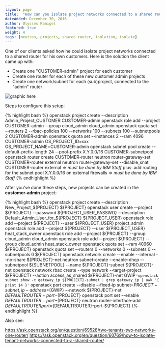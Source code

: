 ```yaml
---
layout: page
title:  "How can you isolate project networks connected to a shared router?"
dateAdded: December 30, 2016
author: Ulysses Kanigel
featured: true
weight: 4
tags: [neutron, projects, shared router, isolation, isolate]
---
```


One of our clients asked how he could isolate project networks connected to a shared router for his own customers.  Here is the solution the client came up with:

* Create one "CUSTOMER-admin" project for each customer
* Create one router for each of these new customer admin projects
* Create one network/subnet for each (sub)project, connected to the "admin" router

![graphic here]({{site.baseurl}}/img/isolatetenantnetworks2.png)

Steps to configure this setup:

{% highlight bash %} 
openstack project create --description Admin_Project_CUSTOMER CUSTOMER-admin
openstack role add --project CUSTOMER-admin --group cloud_admin cloud_admin
openstack quota set --routers 2 --rbac-policies 100 --networks 100 --subnets 100 --subnetpools 2 CUSTOMER-admin
openstack quota set --instances 2 --ram 4096 CUSTOMER-admin
OS_PROJECT_ID=xxx
OS_PROJECT_NAME=CUSTOMER-admin
openstack subnet pool create --default-prefix-length 24 --pool-prefix X.Y.0.0/16 CUSTOMER-subnetpool
openstack router create CUSTOMER-router
neutron router-gateway-set CUSTOMER-router external
neutron router-gateway-set --disable_snat CUSTOMER-router external => *must be done by IBM Staff*
plus: add routing for the subnet pool X.Y.0.0/16 on external firewalls => *must be done by IBM Staff*
{% endhighlight %}

After you've done these steps, new projects can be created in the **customer-admin** project:

{% highlight bash %} 
openstack project create --description New_Project_${PROJECT} ${PROJECT}
openstack user create --project ${PROJECT} --password ${PROJECT_USER_PASSWD} --description Default_Admin_User_for_${PROJECT} ${PROJECT_USER}
openstack role add --project ${PROJECT} --user ${PROJECT_USER} project_admin
openstack role add --project ${PROJECT} --user ${PROJECT_USER} heat_stack_owner
openstack role add --project ${PROJECT} --group cloud_admin cloud_admin
openstack role add --project ${PROJECT} --group cloud_admin heat_stack_owner
openstack quota set --ram 40960 ${PROJECT}
openstack quota set --routers 0 --networks 0 --subnets 0 --subnetpools 0 ${PROJECT}
openstack network create --enable --internal --no-share ${PROJECT}-net
neutron subnet-create --enable-dhcp --subnetpool ${SUBNETPOOL} --name ${PROJECT}-subnet ${PROJECT}-net
openstack network rbac create --type network --target-project ${PROJECT} --action access_as_shared ${PROJECT}-net
GWIP=`openstack subnet show -c gateway_ip ${PROJECT}-subnet | grep gateway_ip | awk '{ print $4 }'`
openstack port create --disable --fixed-ip subnet=${PROJECT}-subnet,ip-address=${GWIP} --network ${PROJECT}-net ${DEFAULTROUTER}-port-${PROJECT}
openstack port set --enable ${DEFAULTROUTER}-port-${PROJECT}
neutron router-interface-add ${DEFAULTROUTER} port=${DEFAULTROUTER}-port-${PROJECT}
{% endhighlight %}

Also see:

https://ask.openstack.org/en/question/69528/two-tenants-two-networks-one-router/
https://ask.openstack.org/en/question/60769/how-to-isolate-tenant-networks-connected-to-a-shared-router/
